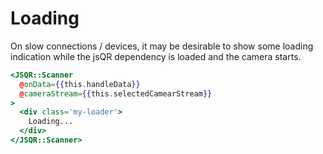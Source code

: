 # Loading

On slow connections / devices, it may be desirable to show some loading
indication while the jsQR dependency is loaded and the camera starts.

```hbs
<JSQR::Scanner
  @onData={{this.handleData}}
  @cameraStream={{this.selectedCamearStream}}
>
  <div class='my-loader'>
    Loading...
  </div>
</JSQR::Scanner>
```
